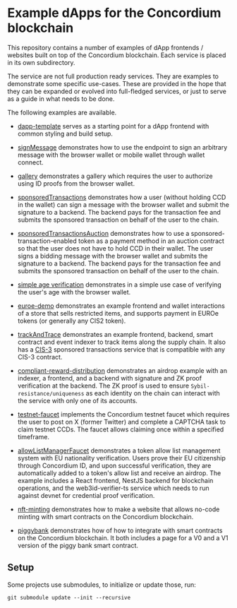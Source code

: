 # Example dApps for the Concordium blockchain

This repository contains a number of examples of dApp frontends / websites built on top
of the Concordium blockchain. Each service is placed in its own subdirectory.

The service are not full production ready services. They are examples to
demonstrate some specific use-cases. These are provided in the hope that they
can be expanded or evolved into full-fledged services, or just to serve as a
guide in what needs to be done.

The following examples are available.

- [dapp-template](./dapp-template/) serves as a starting point for a dApp frontend with common styling and build setup.

- [signMessage](./signMessage/) demonstrates how to use the endpoint to sign an arbitrary message with the browser wallet or mobile wallet through wallet connect.

- [gallery](./gallery/) demonstrates a gallery which requires the user to authorize using ID proofs from the browser wallet.

- [sponsoredTransactions](./sponsoredTransactions/) demonstrates how a user (without holding CCD in the wallet) can sign a message with the browser wallet and submit the signature to a backend. The backend pays for the transaction fee and submits the sponsored transaction on behalf of the user to the chain.

- [sponsoredTransactionsAuction](./sponsoredTransactionsAuction/) demonstrates how to use a sponsored-transaction-enabled token as a payment method in an auction contract so that the user does not have to hold CCD in their wallet. The user signs a bidding message with the browser wallet and submits the signature to a backend. The backend pays for the transaction fee and submits the sponsored transaction on behalf of the user to the chain.

- [simple age verification](./simpleAgeVerification/) demonstrates in a simple use case of verifying the user's age with the browser wallet.

- [euroe-demo](./euroe-demo/) demonstrates an example frontend and wallet
  interactions of a store that sells restricted items, and supports payment in
  EUROe tokens (or generally any CIS2 token).

- [trackAndTrace](./trackAndTrace/) demonstrates an example frontend, backend, smart contract and event indexer to track items along the supply chain. It also has a [CIS-3](https://proposals.concordium.software/CIS/cis-3.html) sponsored transactions service that is compatible with any CIS-3 contract.

- [compliant-reward-distribution](./compliant-reward-distribution/) demonstrates an airdrop example with an indexer, a frontend, and a backend with signature and ZK proof verification at the backend. The ZK proof is used to ensure `Sybil-resistance/uniqueness` as each identity on the chain can interact with the service with only one of its accounts.

- [testnet-faucet](./testnet-faucet/) implements the Concordium testnet faucet which requires the user to post on X (former Twitter) and complete a CAPTCHA task to claim testnet CCDs. The faucet allows claiming once within a specified timeframe.

- [allowListManagerFaucet](./allowListManagerFaucet/) demonstrates a token allow list management system with EU nationality verification. Users prove their EU citizenship through Concordium ID, and upon successful verification, they are automatically added to a token's allow list and receive an airdrop. The example includes a React frontend, NestJS backend for blockchain operations, and the web3id-verifier-ts service which needs to run against devnet for credential proof verification.

- [nft-minting](./nft-minting/) demonstrates how to make a website that allows no-code minting with smart contracts on the Concordium blockchain.

- [piggybank](./piggybank/) demonstrates how of how to integrate with smart contracts on the Concordium blockchain. It both includes a page for a V0 and a V1 version of the piggy bank smart contract.

## Setup

Some projects use submodules, to initialize or update those, run:
```shell
git submodule update --init --recursive
```
